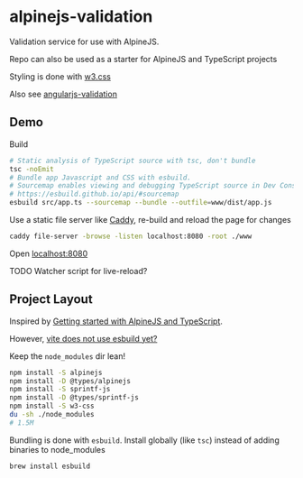 # alpinejs-validation

Validation service for use with AlpineJS.

Repo can also be used as a starter for AlpineJS and TypeScript projects

Styling is done with [w3.css](https://www.w3schools.com/w3css)

Also see [angularjs-validation](https://github.com/mozey/angularjs-validation)


## Demo

Build
```bash
# Static analysis of TypeScript source with tsc, don't bundle
tsc -noEmit 
# Bundle app Javascript and CSS with esbuild.
# Sourcemap enables viewing and debugging TypeScript source in Dev Console
# https://esbuild.github.io/api/#sourcemap
esbuild src/app.ts --sourcemap --bundle --outfile=www/dist/app.js
```

Use a static file server like [Caddy](https://caddy.community/),
re-build and reload the page for changes
```bash
caddy file-server -browse -listen localhost:8080 -root ./www
```

Open [localhost:8080](http://localhost:8080)

TODO Watcher script for live-reload?


## Project Layout

Inspired by [Getting started with AlpineJS and TypeScript](https://archive.ph/3uBQM).

However, [vite does not use esbuild yet?](https://vitejs.dev/guide/why.html#why-not-bundle-with-esbuild)

Keep the `node_modules` dir lean!
```bash
npm install -S alpinejs
npm install -D @types/alpinejs
npm install -S sprintf-js
npm install -D @types/sprintf-js
npm install -S w3-css
du -sh ./node_modules
# 1.5M
```

Bundling is done with `esbuild`. Install globally (like `tsc`) instead of adding binaries to node_modules
```bash
brew install esbuild
```


